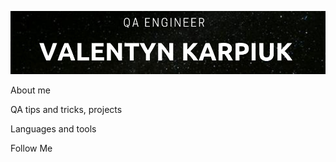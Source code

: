[![Header](https://github.com/ValentynKarpiuk/valentynkarpiuk/blob/main/assets/header.png)](https://www.linkedin.com/in/valentyn-karpiuk/)

About me 

QA tips and tricks, projects

Languages and tools

Follow Me 
